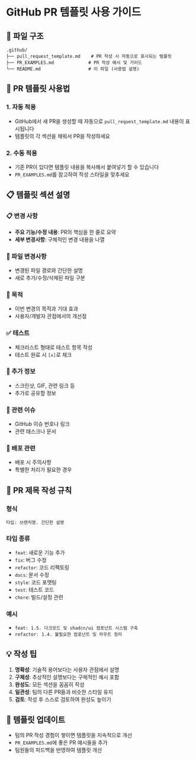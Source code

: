 # GitHub PR 템플릿 사용 가이드

## 📁 파일 구조
```
.github/
├── pull_request_template.md    # PR 작성 시 자동으로 표시되는 템플릿
├── PR_EXAMPLES.md             # PR 작성 예시 및 가이드
└── README.md                  # 이 파일 (사용법 설명)
```

## 🚀 PR 템플릿 사용법

### 1. 자동 적용
- GitHub에서 새 PR을 생성할 때 자동으로 `pull_request_template.md` 내용이 표시됩니다
- 템플릿의 각 섹션을 채워서 PR을 작성하세요

### 2. 수동 적용
- 기존 PR이 있다면 템플릿 내용을 복사해서 붙여넣기 할 수 있습니다
- `PR_EXAMPLES.md`를 참고하여 작성 스타일을 맞추세요

## 📋 템플릿 섹션 설명

### 📋 변경 사항
- **주요 기능/수정 내용**: PR의 핵심을 한 줄로 요약
- **세부 변경사항**: 구체적인 변경 내용을 나열

### 🔧 파일 변경사항
- 변경된 파일 경로와 간단한 설명
- 새로 추가/수정/삭제된 파일 구분

### 🎯 목적
- 이번 변경의 목적과 기대 효과
- 사용자/개발자 관점에서의 개선점

### ✅ 테스트
- 체크리스트 형태로 테스트 항목 작성
- 테스트 완료 시 `[x]`로 체크

### 📝 추가 정보
- 스크린샷, GIF, 관련 링크 등
- 추가로 공유할 정보

### 🔗 관련 이슈
- GitHub 이슈 번호나 링크
- 관련 태스크나 문서

### 🚀 배포 관련
- 배포 시 주의사항
- 특별한 처리가 필요한 경우

## 🎨 PR 제목 작성 규칙

### 형식
```
타입: 브랜치명. 간단한 설명
```

### 타입 종류
- `feat`: 새로운 기능 추가
- `fix`: 버그 수정
- `refactor`: 코드 리팩토링
- `docs`: 문서 수정
- `style`: 코드 포맷팅
- `test`: 테스트 코드
- `chore`: 빌드/설정 관련

### 예시
- `feat: 1.5. 다크모드 및 shadcn/ui 컴포넌트 시스템 구축`
- `refactor: 1.4. 불필요한 컴포넌트 및 라우트 정리`

## 💡 작성 팁

1. **명확성**: 기술적 용어보다는 사용자 관점에서 설명
2. **구체성**: 추상적인 설명보다는 구체적인 예시 포함
3. **완성도**: 모든 섹션을 꼼꼼히 작성
4. **일관성**: 팀의 다른 PR들과 비슷한 스타일 유지
5. **검토**: 작성 후 스스로 검토하여 완성도 높이기

## 🔄 템플릿 업데이트

- 팀의 PR 작성 경험이 쌓이면 템플릿을 지속적으로 개선
- `PR_EXAMPLES.md`에 좋은 PR 예시들을 추가
- 팀원들의 피드백을 반영하여 템플릿 개선
